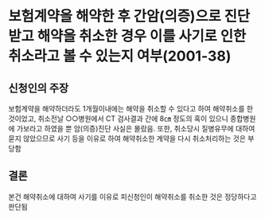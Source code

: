 # 보험계약을 해약한 후 간암(의증)으로 진단받고 해약을 취소한 경우 이를 사기로 인한 취소라고 볼 수 있는지 여부(2001-38)

## 신청인의 주장
보험계약을 해약하더라도 1개월이내에는 해약을 취소할 수 있다고 하여 해약취소를 한 것이었고, 취소전날 ○○병원에서 CT 검사결과 간에 8㎝ 정도의 혹이 있으니 종합병원에 가보라고 하였을 뿐 암(의증)진단 사실은 몰랐음. 또한, 취소당시 질병유무에 대하여 묻지 않았으므로 사기 등을 이유로 하여 해약취소한 계약을 다시 취소처리하는 것은 부당함

## 결론
본건 해약취소에 대하여 사기를 이유로 피신청인이 해약취소를 취소한 것은 정당하다고 판단됨